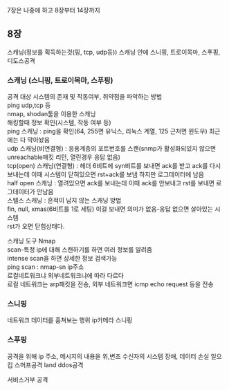7장은 나중에 하고
8장부터 14장까지

## 8장
스캐닝(정보를 획득하는것(핑, tcp, udp등))
스캐닝 안에 스니핑, 트로이목마, 스푸핑, 디도스공격

### 스캐닝 (스니핑, 트로이목마, 스푸핑)
공격 대상 시스템의 존재 및 작동여부, 취약점을 파악하는 방법  
ping udp,tcp 등     
nmap, shodan툴을 이용한 스캐닝  
해킹할때 정보 확인(시스템, 작동 여부 등)  
ping 스캐닝 : ping을 확인(64, 255면 유닉스, 리눅스 계열, 125 근처면 윈도우) 최근에는 다 막아놨음  
udp 스캐닝(비연결형) : 응용계층의 포트번호를 스캔(snmp가 활성화되있지 않으면 unreachable패킷 리턴, 열린경우 응답 없음)  
tcp(open) 스캐닝(연결형) : 헤더 6비트에 syn비트를 보내면 ack를 받고 ack를 다시 보내는데 이때 시스템이 닫혀있으면 rst+ack를 보냄 하지만 로그데이터에 남음  
half open 스캐닝 : 열려있으면 ack를 보내는데 이때 ack를 안보내고 rst를 보내면 로그데이터가 안남음  
스텔스 스캐닝 : 흔적이 남지 않는 스캐닝 방법   
fin, null, xmas(6비트를 1로 세팅) 이걸 보내면 의미가 없음-응답 없으면 살아있는 시스템  
rst가 오면 닫힘상태다.  

스캐닝 도구 Nmap  
scan-특정 ip에 대해 스캔하기를 하면 여러 정보를 알려줌  
intense scan을 하면 상세한 정보 검색가능  
ping scan : nmap-sn ip주소  
로컬네트워크냐 외부네트워크냐에 따라 다르다  
로컬 네트워크는 arp패킷을 전송, 외부 네트워크면 icmp echo request 등을 전송  


### 스니핑
네트워크 데이터를 훔쳐보는 행위
ip카메라 스니핑

### 스푸핑

공격을 위해 ip 주소, 메시지의 내용을 위,변조
수신자의 시스템 장애, 데이터 손실 일으킴
스머프공격 land ddos공격

서비스거부 공격
